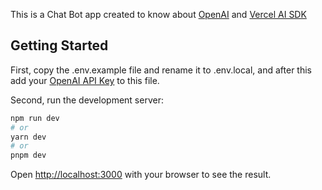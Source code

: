This is a Chat Bot app created to know about [OpenAI](https://openai.com/) and [Vercel AI SDK](https://vercel.com/blog/introducing-the-vercel-ai-sdk)

## Getting Started

First, copy the .env.example file and rename it to .env.local, and after this add your [OpenAI API Key](https://platform.openai.com/account/api-keys) to this file.

Second, run the development server:

```bash
npm run dev
# or
yarn dev
# or
pnpm dev
```

Open [http://localhost:3000](http://localhost:3000) with your browser to see the result.